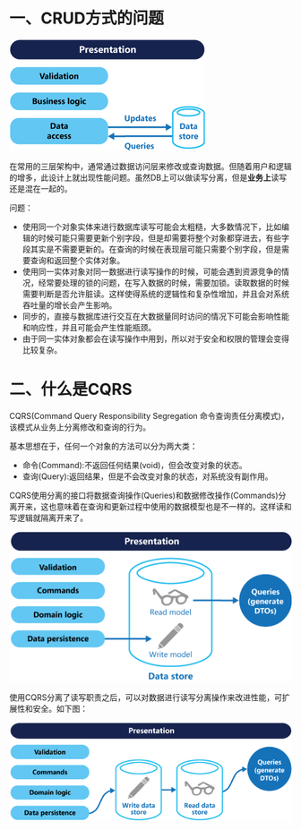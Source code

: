 # 一、CRUD方式的问题



![1](image/cqrs-1.png)



在常用的三层架构中，通常通过数据访问层来修改或查询数据。但随着用户和逻辑的增多，此设计上就出现性能问题。虽然DB上可以做读写分离，但是**业务上**读写还是混在一起的。

问题：

- 使用同一个对象实体来进行数据库读写可能会太粗糙，大多数情况下，比如编辑的时候可能只需要更新个别字段，但是却需要将整个对象都穿进去，有些字段其实是不需要更新的。在查询的时候在表现层可能只需要个别字段，但是需要查询和返回整个实体对象。
- 使用同一实体对象对同一数据进行读写操作的时候，可能会遇到资源竞争的情况，经常要处理的锁的问题，在写入数据的时候，需要加锁。读取数据的时候需要判断是否允许脏读。这样使得系统的逻辑性和复杂性增加，并且会对系统吞吐量的增长会产生影响。
- 同步的，直接与数据库进行交互在大数据量同时访问的情况下可能会影响性能和响应性，并且可能会产生性能瓶颈。
- 由于同一实体对象都会在读写操作中用到，所以对于安全和权限的管理会变得比较复杂。



# 二、什么是CQRS

CQRS(Command Query Responsibility Segregation 命令查询责任分离模式)，该模式从业务上分离修改和查询的行为。

基本思想在于，任何一个对象的方法可以分为两大类： 

- 命令(Command):不返回任何结果(void)，但会改变对象的状态。
- 查询(Query):返回结果，但是不会改变对象的状态，对系统没有副作用。

CQRS使用分离的接口将数据查询操作(Queries)和数据修改操作(Commands)分离开来，这也意味着在查询和更新过程中使用的数据模型也是不一样的。这样读和写逻辑就隔离开来了。

![22](image/cqrs-2.png)

使用CQRS分离了读写职责之后，可以对数据进行读写分离操作来改进性能，可扩展性和安全。如下图：

![3](image/cqrs-3.png)